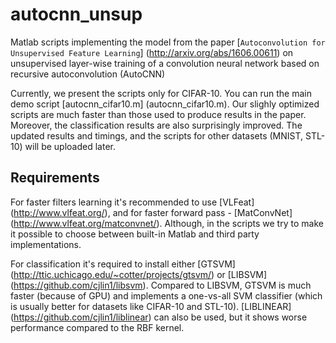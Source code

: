 # autocnn_unsup
Matlab scripts implementing the model from the paper [`Autoconvolution for Unsupervised Feature Learning`] (http://arxiv.org/abs/1606.00611) on unsupervised layer-wise training of a convolution neural network based on recursive autoconvolution (AutoCNN)

Currently, we present the scripts only for CIFAR-10. You can run the main demo script [autocnn_cifar10.m] (autocnn_cifar10.m). Our slighly optimized scripts are much faster than those used to produce results in the paper. Moreover, the classification results are also surprisingly improved.
The updated results and timings, and the scripts for other datasets (MNIST, STL-10) will be uploaded later.

## Requirements
For faster filters learning it's recommended to use [VLFeat] (http://www.vlfeat.org/), and for faster forward pass - [MatConvNet] (http://www.vlfeat.org/matconvnet/). Although, in the scripts we try to make it possible to choose between built-in Matlab and third party implementations.

For classification it's required to install either [GTSVM] (http://ttic.uchicago.edu/~cotter/projects/gtsvm/) or [LIBSVM] (https://github.com/cjlin1/libsvm). Compared to LIBSVM, GTSVM is much faster (because of GPU) and implements a one-vs-all SVM classifier (which is usually better for datasets like CIFAR-10 and STL-10). [LIBLINEAR] (https://github.com/cjlin1/liblinear) can also be used, but it shows worse performance compared to the RBF kernel.


